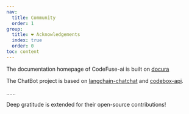 ```yaml
---
nav:
  title: Community
  order: 1
group:
  title: ❤️ Acknowledgements
  index: true
  order: 0
toc: content
---
```


The documentation homepage of CodeFuse-ai is built on [docura](https://github.com/docura/docura)

The ChatBot project is based on [langchain-chatchat](https://github.com/chatchat-space/Langchain-Chatchat) and [codebox-api](https://github.com/shroominic/codebox-api).

......

Deep gratitude is extended for their open-source contributions!
